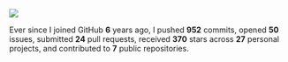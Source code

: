 ![](https://github.com/beucismis/beucismis/assets/40023234/e092789a-a89c-4c8c-baa8-2ddbe8ce9548)

Ever since I joined GitHub **6** years ago, I pushed **952** commits, opened **50** issues, submitted **24** pull requests, received **370** stars across **27** personal projects, and contributed to **7** public repositories.
